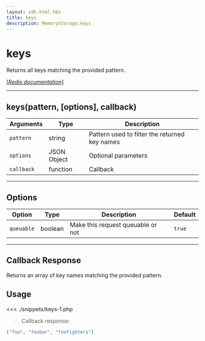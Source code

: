 ```yaml
---
layout: sdk.html.hbs
title: keys
description: MemoryStorage:keys
---
```


# keys

Returns all keys matching the provided pattern.

[[_Redis documentation_]](https://redis.io/commands/keys)

---

## keys(pattern, [options], callback)

| Arguments  | Type        | Description                                   |
| ---------- | ----------- | --------------------------------------------- |
| `pattern`  | string      | Pattern used to filter the returned key names |
| `options`  | JSON Object | Optional parameters                           |
| `callback` | function    | Callback                                      |

---

## Options

| Option     | Type    | Description                       | Default |
| ---------- | ------- | --------------------------------- | ------- |
| `queuable` | boolean | Make this request queuable or not | `true`  |

---

## Callback Response

Returns an array of key names matching the provided pattern.

## Usage

<<< ./snippets/keys-1.php

> Callback response:

```json
["foo", "foobar", "foofighters"]
```
